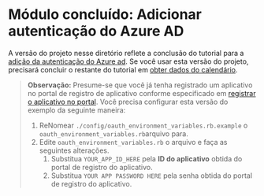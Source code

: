 # <a name="completed-module-add-azure-ad-authentication"></a>Módulo concluído: Adicionar autenticação do Azure AD

A versão do projeto nesse diretório reflete a conclusão do tutorial para a [adição da autenticação do Azure ad](https://docs.microsoft.com/graph/training/ruby-tutorial?tutorial-step=3). Se você usar esta versão do projeto, precisará concluir o restante do tutorial em [obter dados do calendário](https://docs.microsoft.com/graph/training/ruby-tutorial?tutorial-step=4).

> **Observação:** Presume-se que você já tenha registrado um aplicativo no portal de registro de aplicativo conforme especificado em [registrar o aplicativo no portal](https://docs.microsoft.com/graph/training/ruby-tutorial?tutorial-step=2). Você precisa configurar esta versão do exemplo da seguinte maneira:
>
> 1. ReNomear `./config/oauth_environment_variables.rb.example` o `oauth_environment_variables.rb`arquivo para.
> 1. Edite `oauth_environment_variables.rb` o arquivo e faça as seguintes alterações.
>     1. Substitua `YOUR_APP_ID_HERE` pela **ID do aplicativo** obtida do portal de registro do aplicativo.
>     1. Substitua `YOUR APP PASSWORD HERE` pela senha obtida do portal de registro do aplicativo.